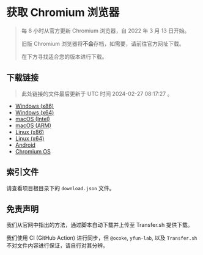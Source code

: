 # 获取 Chromium 浏览器

> 每 8 小时从官方更新 Chromium 浏览器，自 2022 年 3 月 13 日开始。
> 
> 旧版 Chromium 浏览器将**不会**存档，如需要，请前往官方网址下载。
>
> 在下方寻找适合您的版本进行下载。

## 下载链接

> 此处链接的文件最后更新于 UTC 时间 2024-02-27 08:17:27
。

- [Windows (x86)](https://transfer.sh/C6AG3XLLk6/Win.zip)
- [Windows (x64)](https://transfer.sh/KP54lX6r6k/Win_x64.zip)
- [macOS (Intel)](https://transfer.sh/1mVN7PLh5e/Mac.zip)
- [macOS (ARM)](https://transfer.sh/D3n26Lub9o/Mac_Arm.zip)
- [Linux (x86)](https://transfer.sh/4fDbOtJ54a/Linux.zip)
- [Linux (x64)](https://transfer.sh/VEkiO9WKna/Linux_x64.zip)
- [Android](https://transfer.sh/x95qrGSp2X/Android.zip)
- [Chromium OS](https://transfer.sh/l8M7Hb8OYN/Linux_ChromiumOS_Full.zip)

## 索引文件

请查看项目根目录下的 `download.json` 文件。

## 免责声明

我们从官网中指出的方法，通过脚本自动下载并上传至 Transfer.sh 提供下载。

我们使用 CI (GitHub Action) 进行同步，但 `@ocoke`, `yfun-lab`, 以及 `Transfer.sh` 不对文件内容进行保证，请自行对其分辨。
